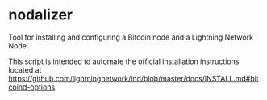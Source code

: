 # nodalizer
Tool for installing and configuring a Bitcoin node and a Lightning Network Node.

This script is intended to automate the official installation instructions located at https://github.com/lightningnetwork/lnd/blob/master/docs/INSTALL.md#bitcoind-options.
